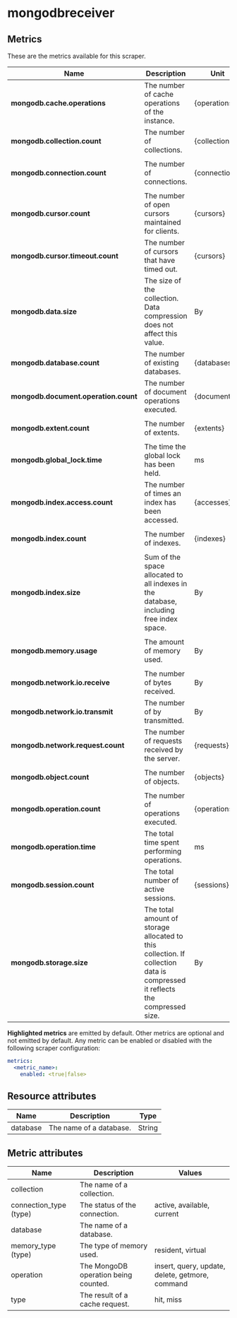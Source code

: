 [comment]: <> (Code generated by mdatagen. DO NOT EDIT.)

# mongodbreceiver

## Metrics

These are the metrics available for this scraper.

| Name | Description | Unit | Type | Attributes |
| ---- | ----------- | ---- | ---- | ---------- |
| **mongodb.cache.operations** | The number of cache operations of the instance. | {operations} | Sum(Int) | <ul> <li>type</li> </ul> |
| **mongodb.collection.count** | The number of collections. | {collections} | Sum(Int) | <ul> <li>database</li> </ul> |
| **mongodb.connection.count** | The number of connections. | {connections} | Sum(Int) | <ul> <li>database</li> <li>connection_type</li> </ul> |
| **mongodb.cursor.count** | The number of open cursors maintained for clients. | {cursors} | Sum(Int) | <ul> </ul> |
| **mongodb.cursor.timeout.count** | The number of cursors that have timed out. | {cursors} | Sum(Int) | <ul> </ul> |
| **mongodb.data.size** | The size of the collection. Data compression does not affect this value. | By | Sum(Int) | <ul> <li>database</li> </ul> |
| **mongodb.database.count** | The number of existing databases. | {databases} | Sum(Int) | <ul> </ul> |
| **mongodb.document.operation.count** | The number of document operations executed. | {documents} | Sum(Int) | <ul> <li>database</li> <li>operation</li> </ul> |
| **mongodb.extent.count** | The number of extents. | {extents} | Sum(Int) | <ul> <li>database</li> </ul> |
| **mongodb.global_lock.time** | The time the global lock has been held. | ms | Sum(Int) | <ul> </ul> |
| **mongodb.index.access.count** | The number of times an index has been accessed. | {accesses} | Sum(Int) | <ul> <li>database</li> <li>collection</li> </ul> |
| **mongodb.index.count** | The number of indexes. | {indexes} | Sum(Int) | <ul> <li>database</li> </ul> |
| **mongodb.index.size** | Sum of the space allocated to all indexes in the database, including free index space. | By | Sum(Int) | <ul> <li>database</li> </ul> |
| **mongodb.memory.usage** | The amount of memory used. | By | Sum(Int) | <ul> <li>database</li> <li>memory_type</li> </ul> |
| **mongodb.network.io.receive** | The number of bytes received. | By | Sum(Int) | <ul> </ul> |
| **mongodb.network.io.transmit** | The number of by transmitted. | By | Sum(Int) | <ul> </ul> |
| **mongodb.network.request.count** | The number of requests received by the server. | {requests} | Sum(Int) | <ul> </ul> |
| **mongodb.object.count** | The number of objects. | {objects} | Sum(Int) | <ul> <li>database</li> </ul> |
| **mongodb.operation.count** | The number of operations executed. | {operations} | Sum(Int) | <ul> <li>operation</li> </ul> |
| **mongodb.operation.time** | The total time spent performing operations. | ms | Sum(Int) | <ul> <li>operation</li> </ul> |
| **mongodb.session.count** | The total number of active sessions. | {sessions} | Sum(Int) | <ul> </ul> |
| **mongodb.storage.size** | The total amount of storage allocated to this collection. If collection data is compressed it reflects the compressed size. | By | Sum(Int) | <ul> <li>database</li> </ul> |

**Highlighted metrics** are emitted by default. Other metrics are optional and not emitted by default.
Any metric can be enabled or disabled with the following scraper configuration:

```yaml
metrics:
  <metric_name>:
    enabled: <true|false>
```

## Resource attributes

| Name | Description | Type |
| ---- | ----------- | ---- |
| database | The name of a database. | String |

## Metric attributes

| Name | Description | Values |
| ---- | ----------- | ------ |
| collection | The name of a collection. |  |
| connection_type (type) | The status of the connection. | active, available, current |
| database | The name of a database. |  |
| memory_type (type) | The type of memory used. | resident, virtual |
| operation | The MongoDB operation being counted. | insert, query, update, delete, getmore, command |
| type | The result of a cache request. | hit, miss |
